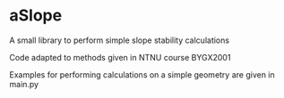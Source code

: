 # aSlope
A small library to perform simple slope stability calculations

Code adapted to methods given in NTNU course BYGX2001

Examples for performing calculations on a simple geometry are given in main.py